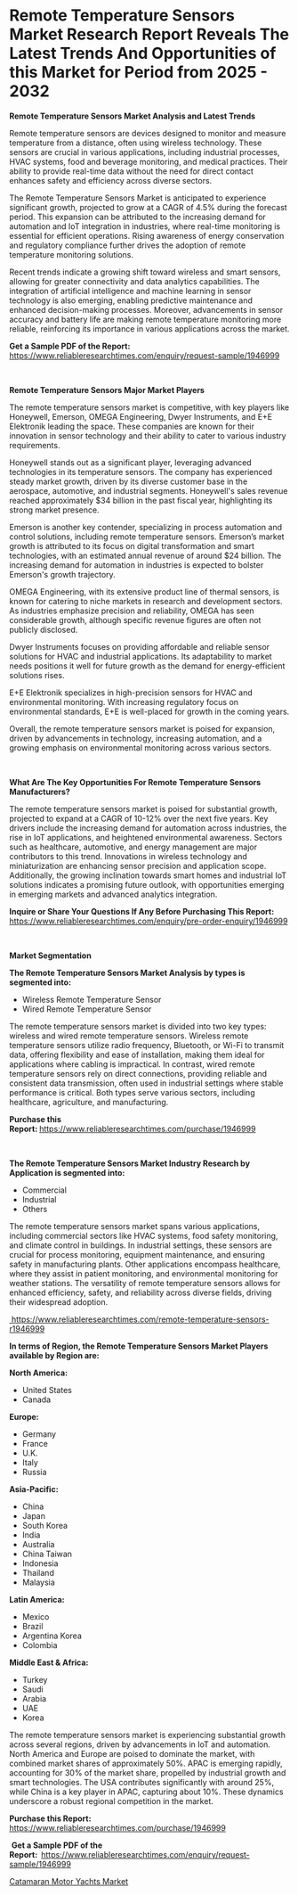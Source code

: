 <p><h1>Remote Temperature Sensors Market Research Report Reveals The Latest Trends And Opportunities of this Market for Period from 2025 - 2032</h1></p><p><strong>Remote Temperature Sensors Market Analysis and Latest Trends</strong></p>
<p><p>Remote temperature sensors are devices designed to monitor and measure temperature from a distance, often using wireless technology. These sensors are crucial in various applications, including industrial processes, HVAC systems, food and beverage monitoring, and medical practices. Their ability to provide real-time data without the need for direct contact enhances safety and efficiency across diverse sectors.</p><p>The Remote Temperature Sensors Market is anticipated to experience significant growth, projected to grow at a CAGR of 4.5% during the forecast period. This expansion can be attributed to the increasing demand for automation and IoT integration in industries, where real-time monitoring is essential for efficient operations. Rising awareness of energy conservation and regulatory compliance further drives the adoption of remote temperature monitoring solutions.</p><p>Recent trends indicate a growing shift toward wireless and smart sensors, allowing for greater connectivity and data analytics capabilities. The integration of artificial intelligence and machine learning in sensor technology is also emerging, enabling predictive maintenance and enhanced decision-making processes. Moreover, advancements in sensor accuracy and battery life are making remote temperature monitoring more reliable, reinforcing its importance in various applications across the market.</p></p>
<p><strong>Get a Sample PDF of the Report:&nbsp;</strong> <a href="https://www.reliableresearchtimes.com/enquiry/request-sample/1946999?utm_campaign=3565&utm_medium=2&utm_source=Github&utm_content=ia&utm_term=10042025&utm_id=remote-temperature-sensors">https://www.reliableresearchtimes.com/enquiry/request-sample/1946999</a></p>
<p>&nbsp;</p>
<p><strong>Remote Temperature Sensors Major Market Players</strong></p>
<p><p>The remote temperature sensors market is competitive, with key players like Honeywell, Emerson, OMEGA Engineering, Dwyer Instruments, and E+E Elektronik leading the space. These companies are known for their innovation in sensor technology and their ability to cater to various industry requirements.</p><p>Honeywell stands out as a significant player, leveraging advanced technologies in its temperature sensors. The company has experienced steady market growth, driven by its diverse customer base in the aerospace, automotive, and industrial segments. Honeywell's sales revenue reached approximately $34 billion in the past fiscal year, highlighting its strong market presence.</p><p>Emerson is another key contender, specializing in process automation and control solutions, including remote temperature sensors. Emerson’s market growth is attributed to its focus on digital transformation and smart technologies, with an estimated annual revenue of around $24 billion. The increasing demand for automation in industries is expected to bolster Emerson's growth trajectory.</p><p>OMEGA Engineering, with its extensive product line of thermal sensors, is known for catering to niche markets in research and development sectors. As industries emphasize precision and reliability, OMEGA has seen considerable growth, although specific revenue figures are often not publicly disclosed.</p><p>Dwyer Instruments focuses on providing affordable and reliable sensor solutions for HVAC and industrial applications. Its adaptability to market needs positions it well for future growth as the demand for energy-efficient solutions rises.</p><p>E+E Elektronik specializes in high-precision sensors for HVAC and environmental monitoring. With increasing regulatory focus on environmental standards, E+E is well-placed for growth in the coming years. </p><p>Overall, the remote temperature sensors market is poised for expansion, driven by advancements in technology, increasing automation, and a growing emphasis on environmental monitoring across various sectors.</p></p>
<p>&nbsp;</p>
<p><strong>What Are The Key Opportunities For Remote Temperature Sensors Manufacturers?</strong></p>
<p><p>The remote temperature sensors market is poised for substantial growth, projected to expand at a CAGR of 10-12% over the next five years. Key drivers include the increasing demand for automation across industries, the rise in IoT applications, and heightened environmental awareness. Sectors such as healthcare, automotive, and energy management are major contributors to this trend. Innovations in wireless technology and miniaturization are enhancing sensor precision and application scope. Additionally, the growing inclination towards smart homes and industrial IoT solutions indicates a promising future outlook, with opportunities emerging in emerging markets and advanced analytics integration.</p></p>
<p><strong>Inquire or Share Your Questions If Any Before Purchasing This Report:</strong> <a href="https://www.reliableresearchtimes.com/enquiry/pre-order-enquiry/1946999?utm_campaign=3565&utm_medium=2&utm_source=Github&utm_content=ia&utm_term=10042025&utm_id=remote-temperature-sensors">https://www.reliableresearchtimes.com/enquiry/pre-order-enquiry/1946999</a></p>
<p>&nbsp;</p>
<p><strong>Market Segmentation</strong></p>
<p><strong>The Remote Temperature Sensors Market Analysis by types is segmented into:</strong></p>
<p><ul><li>Wireless Remote Temperature Sensor</li><li>Wired Remote Temperature Sensor</li></ul></p>
<p><p>The remote temperature sensors market is divided into two key types: wireless and wired remote temperature sensors. Wireless remote temperature sensors utilize radio frequency, Bluetooth, or Wi-Fi to transmit data, offering flexibility and ease of installation, making them ideal for applications where cabling is impractical. In contrast, wired remote temperature sensors rely on direct connections, providing reliable and consistent data transmission, often used in industrial settings where stable performance is critical. Both types serve various sectors, including healthcare, agriculture, and manufacturing.</p></p>
<p><strong>Purchase this Report:&nbsp;</strong><a href="https://www.reliableresearchtimes.com/purchase/1946999?utm_campaign=3565&utm_medium=2&utm_source=Github&utm_content=ia&utm_term=10042025&utm_id=remote-temperature-sensors">https://www.reliableresearchtimes.com/purchase/1946999</a></p>
<p>&nbsp;</p>
<p><strong>The Remote Temperature Sensors Market Industry Research by Application is segmented into:</strong></p>
<p><ul><li>Commercial</li><li>Industrial</li><li>Others</li></ul></p>
<p><p>The remote temperature sensors market spans various applications, including commercial sectors like HVAC systems, food safety monitoring, and climate control in buildings. In industrial settings, these sensors are crucial for process monitoring, equipment maintenance, and ensuring safety in manufacturing plants. Other applications encompass healthcare, where they assist in patient monitoring, and environmental monitoring for weather stations. The versatility of remote temperature sensors allows for enhanced efficiency, safety, and reliability across diverse fields, driving their widespread adoption.</p></p>
<p><a href="https://www.reliableresearchtimes.com/remote-temperature-sensors-r1946999?utm_campaign=3565&utm_medium=2&utm_source=Github&utm_content=ia&utm_term=10042025&utm_id=remote-temperature-sensors">&nbsp;https://www.reliableresearchtimes.com/remote-temperature-sensors-r1946999</a></p>
<p><strong>In terms of Region, the Remote Temperature Sensors Market Players available by Region are:</strong></p>
<p>
    <p> <strong> North America: </strong>
        <ul>
            <li>United States</li>
            <li>Canada</li>
        </ul>
        </p> 
    <p> <strong> Europe: </strong>
        <ul>
            <li>Germany</li>
            <li>France</li>
            <li>U.K.</li>
            <li>Italy</li>
            <li>Russia</li>
        </ul>
        </p> 
    <p> <strong> Asia-Pacific: </strong>
        <ul>
            <li>China</li>
            <li>Japan</li>
            <li>South Korea</li>
            <li>India</li>
            <li>Australia</li>
            <li>China Taiwan</li>
            <li>Indonesia</li>
            <li>Thailand</li>
            <li>Malaysia</li>
        </ul>
        </p> 
    <p> <strong> Latin America: </strong>
        <ul>
            <li>Mexico</li>
            <li>Brazil</li>
            <li>Argentina Korea</li>
            <li>Colombia</li>
        </ul>
        </p> 
    <p> <strong> Middle East & Africa: </strong>
        <ul>
            <li>Turkey</li>
            <li>Saudi</li>
            <li>Arabia</li>
            <li>UAE</li>
            <li>Korea</li>
        </ul>
    </p>
    </p>
<p><p>The remote temperature sensors market is experiencing substantial growth across several regions, driven by advancements in IoT and automation. North America and Europe are poised to dominate the market, with combined market shares of approximately 50%. APAC is emerging rapidly, accounting for 30% of the market share, propelled by industrial growth and smart technologies. The USA contributes significantly with around 25%, while China is a key player in APAC, capturing about 10%. These dynamics underscore a robust regional competition in the market.</p></p>
<p><strong>Purchase this Report: </strong><a href="https://www.reliableresearchtimes.com/purchase/1946999?utm_campaign=3565&utm_medium=2&utm_source=Github&utm_content=ia&utm_term=10042025&utm_id=remote-temperature-sensors">https://www.reliableresearchtimes.com/purchase/1946999</a></p>
<p>&nbsp;<strong>Get a Sample PDF of the Report:&nbsp;&nbsp;</strong><a href="https://www.reliableresearchtimes.com/enquiry/request-sample/1946999?utm_campaign=3565&utm_medium=2&utm_source=Github&utm_content=ia&utm_term=10042025&utm_id=remote-temperature-sensors">https://www.reliableresearchtimes.com/enquiry/request-sample/1946999</a></p>
<p><strong></strong></p>
<p><p><a href="https://github.com/tamvrosiya/Market-Research-Report-List-7/blob/main/catamaran-motor-yachts-market.md?utm_campaign=3565&utm_medium=2&utm_source=Github&utm_content=ia&utm_term=10042025&utm_id=remote-temperature-sensors">Catamaran Motor Yachts Market</a></p></p>